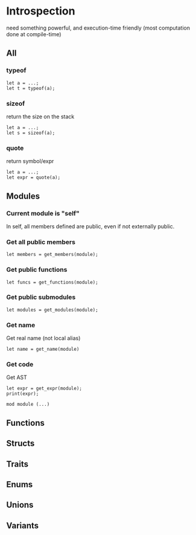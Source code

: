 # Introspection

need something powerful, and execution-time friendly (most computation done at compile-time)

## All

### typeof

```
let a = ...;
let t = typeof(a);
```

### sizeof

return the size on the stack

```
let a = ...;
let s = sizeof(a);
```

### quote

return symbol/expr

```
let a = ...;
let expr = quote(a);
```

## Modules

### Current module is "self"

In self, all members defined are public, even if not externally public.

### Get all public members

```
let members = get_members(module);
```

### Get public functions

```
let funcs = get_functions(module);
```

### Get public submodules

```
let modules = get_modules(module);
```

### Get name

Get real name (not local alias)

```
let name = get_name(module)
```

### Get code

Get AST

```
let expr = get_expr(module);
print(expr);
```

```
mod module (...)
```

## Functions

## Structs

## Traits

## Enums

## Unions

## Variants
